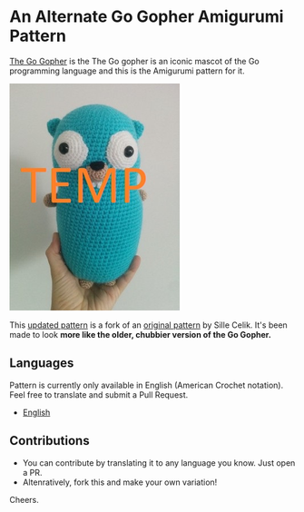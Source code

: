 # An Alternate Go Gopher Amigurumi Pattern
[The Go Gopher](https://blog.golang.org/gopher) is the The Go gopher is an iconic mascot of the Go programming language and this is the Amigurumi pattern for it.

![Older-style Go Gopher](/image/small/alt_gopher_front.jpg)

This [updated pattern](pattern.md) is a fork of an [original pattern](https://github.com/sillecelik/go-gopher) by Sille Celik. It's been made to look **more like the older, chubbier version of the Go Gopher.**


## Languages

Pattern is currently only available in English (American Crochet notation). Feel free to translate and submit a Pull Request.

- [English](pattern.md)

## Contributions

- You can contribute by translating it to any language you know. Just open a PR.
- Altenratively, fork this and make your own variation!


Cheers.